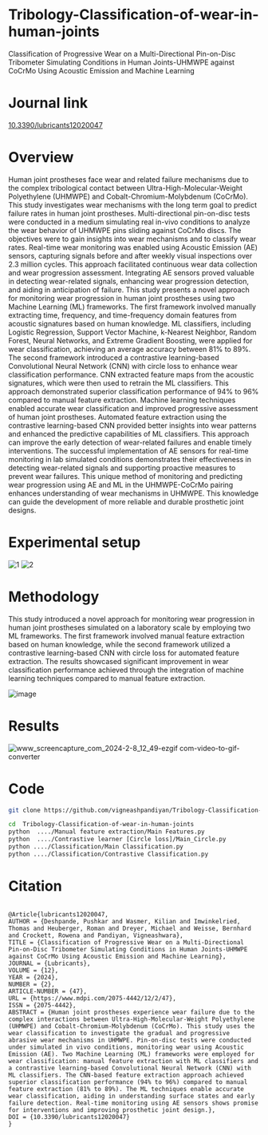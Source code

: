 # Tribology-Classification-of-wear-in-human-joints
Classification of Progressive Wear on a Multi-Directional Pin-on-Disc Tribometer Simulating Conditions in Human Joints-UHMWPE against CoCrMo Using Acoustic Emission and Machine Learning

# Journal link

[10.3390/lubricants12020047](https://www.mdpi.com/2075-4442/12/2/47)

# Overview


Human joint prostheses face wear and related failure mechanisms due to the complex tribological contact between Ultra-High-Molecular-Weight Polyethylene (UHMWPE) and Cobalt-Chromium-Molybdenum (CoCrMo). This study investigates wear mechanisms with the long term goal to predict failure rates in human joint prostheses. Multi-directional pin-on-disc tests were conducted in a medium simulating real in-vivo conditions to analyze the wear behavior of UHMWPE pins sliding against CoCrMo discs. The objectives were to gain insights into wear mechanisms and to classify wear rates. Real-time wear monitoring was enabled using Acoustic Emission (AE) sensors, capturing signals before and after weekly visual inspections over 2.3 million cycles. This approach facilitated continuous wear data collection and wear progression assessment. Integrating AE sensors proved valuable in detecting wear-related signals, enhancing wear progression detection, and aiding in anticipation of failure. This study presents a novel approach for monitoring wear progression in human joint prostheses using two Machine Learning (ML) frameworks. The first framework involved manually extracting time, frequency, and time-frequency domain features from acoustic signatures based on human knowledge. ML classifiers, including Logistic Regression, Support Vector Machine, k-Nearest Neighbor, Random Forest, Neural Networks, and Extreme Gradient Boosting, were applied for wear classification, achieving an average accuracy between 81% to 89%. The second framework introduced a contrastive learning-based Convolutional Neural Network (CNN) with circle loss to enhance wear classification performance. CNN extracted feature maps from the acoustic signatures, which were then used to retrain the ML classifiers. This approach demonstrated superior classification performance of 94% to 96% compared to manual feature extraction. Machine learning techniques enabled accurate wear classification and improved progressive assessment of human joint prostheses. Automated feature extraction using the contrastive learning-based CNN provided better insights into wear patterns and enhanced the predictive capabilities of ML classifiers. This approach can improve the early detection of wear-related failures and enable timely interventions. The successful implementation of AE sensors for real-time monitoring in lab simulated conditions demonstrates their effectiveness in detecting wear-related signals and supporting proactive measures to prevent wear failures. This unique method of monitoring and predicting wear progression using AE and ML in the UHMWPE-CoCrMo pairing enhances understanding of wear mechanisms in UHMWPE. This knowledge can guide the development of more reliable and durable prosthetic joint designs.  

# Experimental setup


![1](https://github.com/vigneashpandiyan/Tribology-Classification-of-wear-in-human-joints/assets/39007209/e931ab6f-9b72-4240-b0de-90efb47d619a)
![2](https://github.com/vigneashpandiyan/Tribology-Classification-of-wear-in-human-joints/assets/39007209/97f32a33-4a31-4fd9-ae40-eb745dab1d74)

# Methodology

This study introduced a novel approach for monitoring wear progression in human joint prostheses simulated on a laboratory scale by employing two ML frameworks. The first framework involved manual feature extraction based on human knowledge, while the second framework utilized a contrastive learning-based CNN with circle loss for automated feature extraction. The results showcased significant improvement in wear classification performance achieved through the integration of machine learning techniques compared to manual feature extraction. 

![image](https://github.com/vigneashpandiyan/Tribology-Classification-of-wear-in-human-joints/assets/39007209/b36043e5-92f6-435c-87a7-c8af5d4f2a79)

# Results

![www_screencapture_com_2024-2-8_12_49-ezgif com-video-to-gif-converter](https://github.com/vigneashpandiyan/Tribology-Classification-of-wear-in-human-joints/assets/39007209/feb80de9-0df2-421d-b308-fb595d945c2c)


# Code
```bash
git clone https://github.com/vigneashpandiyan/Tribology-Classification-of-wear-in-human-joints

cd  Tribology-Classification-of-wear-in-human-joints
python  ..../Manual feature extraction/Main Features.py
python  ..../Contrastive learner [Circle loss]/Main_Circle.py
python ..../Classification/Main Classification.py
python ..../Classification/Contrastive Classification.py
```

# Citation
```

@Article{lubricants12020047,
AUTHOR = {Deshpande, Pushkar and Wasmer, Kilian and Imwinkelried, Thomas and Heuberger, Roman and Dreyer, Michael and Weisse, Bernhard and Crockett, Rowena and Pandiyan, Vigneashwara},
TITLE = {Classification of Progressive Wear on a Multi-Directional Pin-on-Disc Tribometer Simulating Conditions in Human Joints-UHMWPE against CoCrMo Using Acoustic Emission and Machine Learning},
JOURNAL = {Lubricants},
VOLUME = {12},
YEAR = {2024},
NUMBER = {2},
ARTICLE-NUMBER = {47},
URL = {https://www.mdpi.com/2075-4442/12/2/47},
ISSN = {2075-4442},
ABSTRACT = {Human joint prostheses experience wear failure due to the complex interactions between Ultra-High-Molecular-Weight Polyethylene (UHMWPE) and Cobalt-Chromium-Molybdenum (CoCrMo). This study uses the wear classification to investigate the gradual and progressive abrasive wear mechanisms in UHMWPE. Pin-on-disc tests were conducted under simulated in vivo conditions, monitoring wear using Acoustic Emission (AE). Two Machine Learning (ML) frameworks were employed for wear classification: manual feature extraction with ML classifiers and a contrastive learning-based Convolutional Neural Network (CNN) with ML classifiers. The CNN-based feature extraction approach achieved superior classification performance (94% to 96%) compared to manual feature extraction (81% to 89%). The ML techniques enable accurate wear classification, aiding in understanding surface states and early failure detection. Real-time monitoring using AE sensors shows promise for interventions and improving prosthetic joint design.},
DOI = {10.3390/lubricants12020047}
}

```
